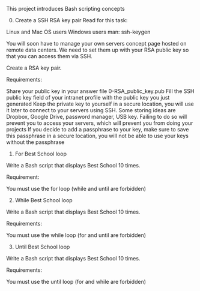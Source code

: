 This project introduces Bash scripting concepts

0. Create a SSH RSA key pair
Read for this task:

Linux and Mac OS users
Windows users
man: ssh-keygen

You will soon have to manage your own servers concept page hosted on remote data centers. We need to set them up with your RSA public key so that you can access them via SSH.

Create a RSA key pair.

Requirements:

Share your public key in your answer file 0-RSA_public_key.pub
Fill the SSH public key field of your intranet profile with the public key you just generated
Keep the private key to yourself in a secure location, you will use it later to connect to your servers using SSH. Some storing ideas are Dropbox, Google Drive, password manager, USB key. Failing to do so will prevent you to access your servers, which will prevent you from doing your projects
If you decide to add a passphrase to your key, make sure to save this passphrase in a secure location, you will not be able to use your keys without the passphrase

1. For Best School loop

Write a Bash script that displays Best School 10 times.

Requirement:

You must use the for loop (while and until are forbidden)

2. While Best School loop

Write a Bash script that displays Best School 10 times.

Requirements:

You must use the while loop (for and until are forbidden)

3. Until Best School loop

Write a Bash script that displays Best School 10 times.

Requirements:

You must use the until loop (for and while are forbidden)
